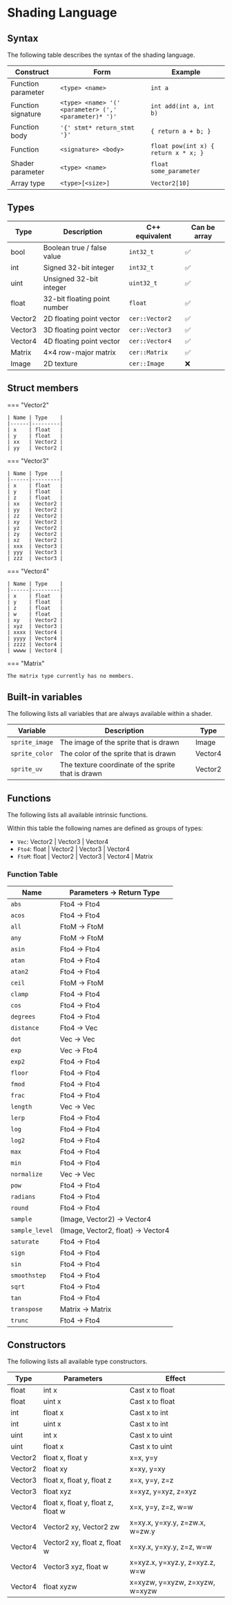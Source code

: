 # Shading Language

## Syntax

The following table describes the syntax of the shading language.

| Construct          | Form                                                  | Example                              |
|--------------------|-------------------------------------------------------|--------------------------------------|
| Function parameter | `<type> <name>`                                       | `int a`                              |
| Function signature | `<type> <name> '(' <parameter> (',' <parameter)* ')'` | `int add(int a, int b)`              |
| Function body      | `'{' stmt* return_stmt '}'`                           | `{ return a + b; }`                  |
| Function           | `<signature> <body>`                                  | `float pow(int x) { return x * x; }` |
| Shader parameter   | `<type> <name>`                                       | `float some_parameter`               |
| Array type         | `<type>[<size>]`                                      | `Vector2[10]`                        |

## Types

| Type    | Description                  | C++ equivalent | Can be array |
|---------|------------------------------|----------------|--------------|
| bool    | Boolean true / false value   | `int32_t`      | ✅            |
| int     | Signed 32-bit integer        | `int32_t`      | ✅            |
| uint    | Unsigned 32-bit integer      | `uint32_t`     | ✅            |
| float   | 32-bit floating point number | `float`        | ✅            |
| Vector2 | 2D floating point vector     | `cer::Vector2` | ✅            |
| Vector3 | 3D floating point vector     | `cer::Vector3` | ✅            |
| Vector4 | 4D floating point vector     | `cer::Vector4` | ✅            |
| Matrix  | 4×4 row-major matrix         | `cer::Matrix`  | ✅            |
| Image   | 2D texture                   | `cer::Image`   | ❌            |

## Struct members

=== "Vector2"

    | Name | Type    |
    |------|---------|
    | x    | float   |
    | y    | float   |
    | xx   | Vector2 |
    | yy   | Vector2 |

=== "Vector3"

    | Name | Type    |
    |------|---------|
    | x    | float   |
    | y    | float   |
    | z    | float   |
    | xx   | Vector2 |
    | yy   | Vector2 |
    | zz   | Vector2 |
    | xy   | Vector2 |
    | yz   | Vector2 |
    | zy   | Vector2 |
    | xz   | Vector2 |
    | xxx  | Vector3 |
    | yyy  | Vector3 |
    | zzz  | Vector3 |

=== "Vector4"

    | Name | Type    |
    |------|---------|
    | x    | float   |
    | y    | float   |
    | z    | float   |
    | w    | float   |
    | xy   | Vector2 |
    | xyz  | Vector3 |
    | xxxx | Vector4 |
    | yyyy | Vector4 |
    | zzzz | Vector4 |
    | wwww | Vector4 |

=== "Matrix"

    The matrix type currently has no members.

## Built-in variables

The following lists all variables that are always available within a shader.

| Variable       | Description                                        | Type    |
|----------------|----------------------------------------------------|---------|
| `sprite_image` | The image of the sprite that is drawn              | Image   |
| `sprite_color` | The color of the sprite that is drawn              | Vector4 |
| `sprite_uv`    | The texture coordinate of the sprite that is drawn | Vector2 |

## Functions

The following lists all available intrinsic functions.

Within this table the following names are defined as groups of types:

- `Vec`: Vector2 | Vector3 | Vector4
- `Fto4`: float | Vector2 | Vector3 | Vector4
- `FtoM`: float | Vector2 | Vector3 | Vector4 | Matrix

### Function Table

| Name           | Parameters → Return Type          |
|----------------|-----------------------------------|
| `abs`          | Fto4 → Fto4                       |
| `acos`         | Fto4 → Fto4                       |
| `all`          | FtoM → FtoM                       |
| `any`          | FtoM → FtoM                       |
| `asin`         | Fto4 → Fto4                       |
| `atan`         | Fto4 → Fto4                       |
| `atan2`        | Fto4 → Fto4                       |
| `ceil`         | FtoM → FtoM                       |
| `clamp`        | Fto4 → Fto4                       |
| `cos`          | Fto4 → Fto4                       |
| `degrees`      | Fto4 → Fto4                       |
| `distance`     | Fto4 → Vec                        |
| `dot`          | Vec → Vec                         |
| `exp`          | Vec → Fto4                        |
| `exp2`         | Fto4 → Fto4                       |
| `floor`        | Fto4 → Fto4                       |
| `fmod`         | Fto4 → Fto4                       |
| `frac`         | Fto4 → Fto4                       |
| `length`       | Vec → Vec                         |
| `lerp`         | Fto4 → Fto4                       |
| `log`          | Fto4 → Fto4                       |
| `log2`         | Fto4 → Fto4                       |
| `max`          | Fto4 → Fto4                       |
| `min`          | Fto4 → Fto4                       |
| `normalize`    | Vec → Vec                         |
| `pow`          | Fto4 → Fto4                       |
| `radians`      | Fto4 → Fto4                       |
| `round`        | Fto4 → Fto4                       |
| `sample`       | (Image, Vector2) → Vector4        |
| `sample_level` | (Image, Vector2, float) → Vector4 |
| `saturate`     | Fto4 → Fto4                       |
| `sign`         | Fto4 → Fto4                       |
| `sin`          | Fto4 → Fto4                       |
| `smoothstep`   | Fto4 → Fto4                       |
| `sqrt`         | Fto4 → Fto4                       |
| `tan`          | Fto4 → Fto4                       |
| `transpose`    | Matrix → Matrix                   |
| `trunc`        | Fto4 → Fto4                       |

## Constructors

The following lists all available type constructors.

| Type    | Parameters                         | Effect                         |
|---------|------------------------------------|--------------------------------|
| float   | int x                              | Cast x to float                |
| float   | uint x                             | Cast x to float                |
| int     | float x                            | Cast x to int                  |
| int     | uint x                             | Cast x to int                  |
| uint    | int x                              | Cast x to uint                 |
| uint    | float x                            | Cast x to uint                 |
| Vector2 | float x, float y                   | x=x, y=y                       |
| Vector2 | float xy                           | x=xy, y=xy                     |
| Vector3 | float x, float y, float z          | x=x, y=y, z=z                  |
| Vector3 | float xyz                          | x=xyz, y=xyz, z=xyz            |
| Vector4 | float x, float y, float z, float w | x=x, y=y, z=z, w=w             |
| Vector4 | Vector2 xy, Vector2 zw             | x=xy.x, y=xy.y, z=zw.x, w=zw.y |
| Vector4 | Vector2 xy, float z, float w       | x=xy.x, y=xy.y, z=z, w=w       |
| Vector4 | Vector3 xyz, float w               | x=xyz.x, y=xyz.y, z=xyz.z, w=w |
| Vector4 | float xyzw                         | x=xyzw, y=xyzw, z=xyzw, w=xyzw |

